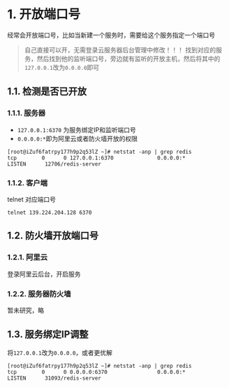 # 1. 开放端口号
经常会开放端口号，比如当新建一个服务时，需要给这个服务指定一个端口号

> 自己直接可以开，无需登录云服务器后台管理中修改！！！
> 找到对应的服务，然后找到他的监听端口号，旁边就有监听的开放主机，然后将其中的`127.0.0.1`改为`0.0.0.0`即可

## 1.1. 检测是否已开放
### 1.1.1. 服务器
- `127.0.0.1:6370` 为服务绑定IP和监听端口号
- `0.0.0.0:*`即为阿里云或者防火墙开放的权限
```shell
[root@iZuf6fatrpy177h9p2q53lZ ~]# netstat -anp | grep redis
tcp        0      0 127.0.0.1:6370              0.0.0.0:*                   LISTEN      12706/redis-server  
```

### 1.1.2. 客户端
telnet 对应端口号
```shell
telnet 139.224.204.128 6370
```

## 1.2. 防火墙开放端口号
### 1.2.1. 阿里云
登录阿里云后台，开启服务
### 1.2.2. 服务器防火墙
暂未研究，略

## 1.3. 服务绑定IP调整
将`127.0.0.1`改为`0.0.0.0`，或者更优解
```shell
[root@iZuf6fatrpy177h9p2q53lZ ~]# netstat -anp | grep redis
tcp        0      0 0.0.0.0:6370                0.0.0.0:*                   LISTEN      31093/redis-server  
```